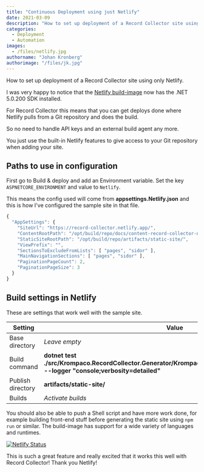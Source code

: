 ```yaml
---
title: "Continuous Deployment using just Netlify"
date: 2021-03-09
description: "How to set up deployment of a Record Collector site using only Netlify."
categories:
  - Deployment
  - Automation
images:
  - /files/netlify.jpg
authorname: "Johan Kronberg"
authorimage: "/files/jk.jpg"
---
```

How to set up deployment of a Record Collector site using only Netlify.
<!--more-->
I was very happy to notice that the [Netlify build-image](https://github.com/netlify/build-image) now has the .NET 5.0.200 SDK installed.

For Record Collector this means that you can get deploys done where Netlify pulls from a Git repository and does the build.

So no need to handle API keys and an external build agent any more.

You just use the built-in Netlify features to give access to your Git repository when adding your site.

## Paths to use in configuration

First go to Build & deploy and add an Environment variable. Set the key `ASPNETCORE_ENVIRONMENT` and value to `Netlify`.

This means the config used will come from **appsettings.Netlify.json** and this is how I've configured the sample site in that file.

```js
{
  "AppSettings": {
    "SiteUrl": "https://record-collector.netlify.app/",
    "ContentRootPath": "/opt/build/repo/docs/content-record-collector-net/",
    "StaticSiteRootPath": "/opt/build/repo/artifacts/static-site/",
    "ViewPrefix": "",
    "SectionsToExcludeFromLists": [ "pages", "sidor" ],
    "MainNavigationSections": [ "pages", "sidor" ],
    "PaginationPageCount": 2,
    "PaginationPageSize": 3
  }
}
```

## Build settings in Netlify

These are settings that work well with the sample site.

| Setting           | Value                      |
|-------------------|----------------------------|
| Base directory    | *Leave empty*              |
| Build command     | **dotnet test ./src/Krompaco.RecordCollector.Generator/Krompaco.RecordCollector.Generator.csproj --logger "console;verbosity=detailed"** |
| Publish directory | **artifacts/static-site/** |
| Builds            | *Activate builds*          |

 You should also be able to push a Shell script and have more work done, for example building front-end stuff before generating the static site using `npm run` or similar. The build-image has support for a wide variety of languages and runtimes.

[![Netlify Status](https://api.netlify.com/api/v1/badges/97fc0268-36e9-408f-995c-13ed2605a11e/deploy-status)](https://record-collector.netlify.app/)

This is such a great feature and really excited that it works this well with Record Collector! Thank you Netlify!
